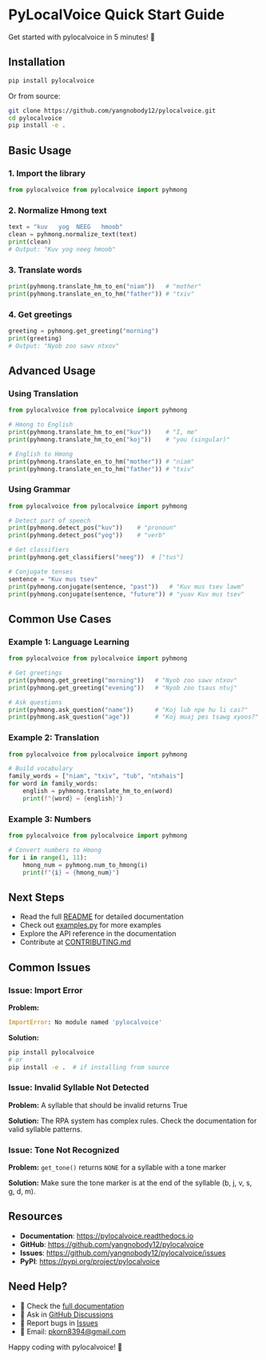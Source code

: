 # PyLocalVoice Quick Start Guide

Get started with pylocalvoice in 5 minutes! 🚀

## Installation

```bash
pip install pylocalvoice
```

Or from source:

```bash
git clone https://github.com/yangnobody12/pylocalvoice.git
cd pylocalvoice
pip install -e .
```

## Basic Usage

### 1. Import the library

```python
from pylocalvoice from pylocalvoice import pyhmong
```

### 2. Normalize Hmong text

```python
text = "kuv   yog  NEEG   hmoob"
clean = pyhmong.normalize_text(text)
print(clean)
# Output: "Kuv yog neeg hmoob"
```

### 3. Translate words

```python
print(pyhmong.translate_hm_to_en("niam"))   # "mother"
print(pyhmong.translate_en_to_hm("father")) # "txiv"
```

### 4. Get greetings

```python
greeting = pyhmong.get_greeting("morning")
print(greeting)
# Output: "Nyob zoo sawv ntxov"
```

## Advanced Usage

### Using Translation

```python
from pylocalvoice from pylocalvoice import pyhmong

# Hmong to English
print(pyhmong.translate_hm_to_en("kuv"))    # "I, me"
print(pyhmong.translate_hm_to_en("koj"))    # "you (singular)"

# English to Hmong
print(pyhmong.translate_en_to_hm("mother")) # "niam"
print(pyhmong.translate_en_to_hm("father")) # "txiv"
```

### Using Grammar

```python
from pylocalvoice from pylocalvoice import pyhmong

# Detect part of speech
print(pyhmong.detect_pos("kuv"))    # "pronoun"
print(pyhmong.detect_pos("yog"))    # "verb"

# Get classifiers
print(pyhmong.get_classifiers("neeg"))  # ["tus"]

# Conjugate tenses
sentence = "Kuv mus tsev"
print(pyhmong.conjugate(sentence, "past"))   # "Kuv mus tsev lawm"
print(pyhmong.conjugate(sentence, "future")) # "yuav Kuv mus tsev"
```

## Common Use Cases

### Example 1: Language Learning

```python
from pylocalvoice from pylocalvoice import pyhmong

# Get greetings
print(pyhmong.get_greeting("morning"))   # "Nyob zoo sawv ntxov"
print(pyhmong.get_greeting("evening"))   # "Nyob zoo tsaus ntuj"

# Ask questions
print(pyhmong.ask_question("name"))      # "Koj lub npe hu li cas?"
print(pyhmong.ask_question("age"))       # "Koj muaj pes tsawg xyoos?"
```

### Example 2: Translation

```python
from pylocalvoice from pylocalvoice import pyhmong

# Build vocabulary
family_words = ["niam", "txiv", "tub", "ntxhais"]
for word in family_words:
    english = pyhmong.translate_hm_to_en(word)
    print(f"{word} = {english}")
```

### Example 3: Numbers

```python
from pylocalvoice from pylocalvoice import pyhmong

# Convert numbers to Hmong
for i in range(1, 11):
    hmong_num = pyhmong.num_to_hmong(i)
    print(f"{i} = {hmong_num}")
```

## Next Steps

- Read the full [README](README.md) for detailed documentation
- Check out [examples.py](examples.py) for more examples
- Explore the API reference in the documentation
- Contribute at [CONTRIBUTING.md](CONTRIBUTING.md)

## Common Issues

### Issue: Import Error

**Problem:**
```python
ImportError: No module named 'pylocalvoice'
```

**Solution:**
```bash
pip install pylocalvoice
# or
pip install -e .  # if installing from source
```

### Issue: Invalid Syllable Not Detected

**Problem:** A syllable that should be invalid returns True

**Solution:** The RPA system has complex rules. Check the documentation for valid syllable patterns.

### Issue: Tone Not Recognized

**Problem:** `get_tone()` returns `NONE` for a syllable with a tone marker

**Solution:** Make sure the tone marker is at the end of the syllable (b, j, v, s, g, d, m).

## Resources

- **Documentation**: https://pylocalvoice.readthedocs.io
- **GitHub**: https://github.com/yangnobody12/pylocalvoice
- **Issues**: https://github.com/yangnobody12/pylocalvoice/issues
- **PyPI**: https://pypi.org/project/pylocalvoice

## Need Help?

- 📖 Check the [full documentation](README.md)
- 💬 Ask in [GitHub Discussions](https://github.com/yangnobody12/pylocalvoice/discussions)
- 🐛 Report bugs in [Issues](https://github.com/yangnobody12/pylocalvoice/issues)
- 📧 Email: pkorn8394@gmail.com

Happy coding with pylocalvoice! 🎉